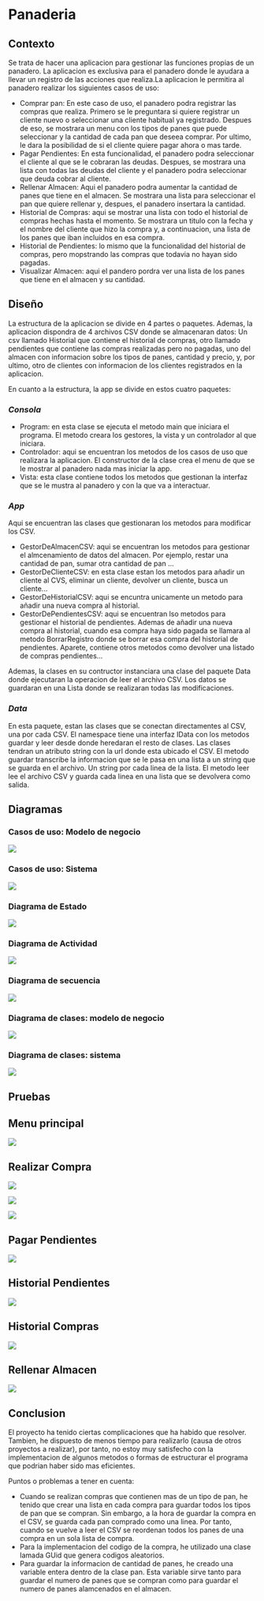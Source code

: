 # **Panaderia**
## **Contexto**

Se trata de hacer una aplicacion para gestionar las funciones propias de un panadero. La aplicacion es exclusiva para el panadero donde le ayudara a llevar un registro de las acciones que realiza.La aplicacion le permitira al panadero realizar los siguientes casos de uso:
* Comprar pan: En este caso de uso, el panadero podra registrar las compras que realiza. Primero se le preguntara si quiere registrar un cliente nuevo o seleccionar una cliente habitual ya registrado. Despues de eso, se mostrara un menu con los tipos de panes que puede seleccionar y la cantidad de cada pan que deseea comprar. Por ultimo, le dara la posibilidad de si el cliente quiere pagar ahora o mas tarde.
* Pagar Pendientes: En esta funcionalidad, el panadero podra seleccionar el cliente al que se le cobraran las deudas. Despues, se mostrara una lista con todas las deudas del cliente y el panadero podra seleccionar que deuda cobrar al cliente.
* Rellenar Almacen: Aqui el panadero podra aumentar la cantidad de panes que tiene en el almacen. Se mostrara una lista para seleccionar el pan que quiere rellenar y, despues, el panadero insertara la cantidad.
* Historial de Compras: aqui se mostrar una lista con todo el historial de compras hechas hasta el momento. Se mostrara un titulo con la fecha y el nombre del cliente que hizo la compra y, a continuacion, una lista de los panes que iban incluidos en esa compra.
* Historial de Pendientes: lo mismo que la funcionalidad del historial de compras, pero mopstrando las compras que todavia no hayan sido pagadas.  
* Visualizar Almacen: aqui el pandero pordra ver una lista de los panes que tiene en el almacen y su cantidad.

## **Diseño**

La estructura de la aplicacion se divide en 4 partes o paquetes. Ademas, la aplicacion dispondra de 4 archivos CSV donde se almacenaran datos: Un csv llamado Historial que contiene el historial de compras, otro llamado pendientes que contiene las compras realizadas pero no pagadas, uno del almacen con informacion sobre los tipos de panes, cantidad y precio, y, por ultimo, otro de clientes con informacion de los clientes registrados en la aplicacion.

En cuanto a la estructura, la app se divide en estos cuatro paquetes:

### *Consola*
* Program: en esta clase se ejecuta el metodo main que iniciara el programa. El metodo creara los gestores, la vista y un controlador al que iniciara.
* Controlador: aqui se encuentran los metodos de los casos de uso que realizara la aplicacion. El constructor de la clase crea el menu de que se le mostrar al panadero nada mas iniciar la app.
* Vista: esta clase contiene todos los metodos que gestionan la interfaz que se le mustra al panadero y con la que va a interactuar.

### *App*
Aqui se encuentran las clases que gestionaran los metodos para modificar los CSV.
* GestorDeAlmacenCSV: aqui se encuentran los metodos para gestionar el almcenamiento de datos del almacen. Por ejemplo, restar una cantidad de pan, sumar otra cantidad de pan ...
* GestorDeClienteCSV: en esta clase estan los metodos para añadir un cliente al CVS, eliminar un cliente, devolver un cliente, busca un cliente...
* GestorDeHistorialCSV: aqui se encuntra unicamente un metodo para añadir una nueva compra al historial.
* GestorDePendientesCSV: aqui se encuentran lso metodos para gestionar el historial de pendientes. Ademas de añadir una nueva compra al historial, cuando esa compra haya sido pagada se llamara al metodo BorrarRegistro donde se borrar esa compra del historial de pendientes. Aparete, contiene otros metodos como devolver una listado de compras pendientes...

Ademas, la clases en su contructor instanciara una clase del paquete Data donde ejecutaran la operacion de leer el archivo CSV. Los datos se guardaran en una Lista donde se realizaran todas las modificaciones.

### *Data*

En esta paquete, estan las clases que se conectan directamentes al CSV, una por cada CSV. El namespace tiene una interfaz IData con los metodos guardar y leer desde donde heredaran el resto de clases. Las clases tendran un atributo string con la url donde esta ubicado el CSV.
El metodo guardar transcribe la informacion que se le pasa en una lista a un string que se guarda en el archivo. Un string por cada linea de la lista. El metodo leer lee el archivo CSV y guarda cada linea en una lista que se devolvera como salida.

## **Diagramas**

### **Casos de uso: Modelo de negocio**
![](imagenes/casosdeusomodelodenegocio.png)
### **Casos de uso: Sistema**
![](imagenes/casosdeusositema.png)
### **Diagrama de Estado**
![](imagenes/DiagramaDeEstado.png)
### **Diagrama de Actividad**
![](imagenes/Activity%20Diagram1.jpg)
### **Diagrama de secuencia**
![](imagenes/Sequence%20Diagram1.jpg)
### **Diagrama de clases: modelo de negocio**
![](imagenes/Diagrama%20de%20clases%20de%20negocio.jpg)
### **Diagrama de clases: sistema**
![](imagenes/Diagrama%20de%20clases%20arquitectura.jpg)


## **Pruebas**

## **Menu principal**
![](imagenes/menu_principal.png)
## **Realizar Compra**
![](imagenes/seleccioncliente.png)

![](imagenes/seleccionpan.png)

![](imagenes/pagarmastarde.png)
## **Pagar Pendientes**
![](imagenes/pagopendientes.png)
## **Historial Pendientes**
![](imagenes/visualizarpendientes.png)
## **Historial Compras**
![](imagenes/historial.png)
## **Rellenar Almacen**
![](imagenes/rellenaralmacen.png)

## **Conclusion**

El proyecto ha tenido ciertas complicaciones que ha habido que resolver. Tambien, he dispuesto de menos tiempo para realizarlo (causa de otros proyectos a realizar), por tanto, no estoy muy satisfecho con la implementacion de algunos metodos o formas de estructurar el programa que podrian haber sido mas eficientes.

Puntos o problemas a tener en cuenta:
* Cuando se realizan compras que contienen mas de un tipo de pan, he tenido que crear una lista en cada compra para guardar todos los tipos de pan que se compran. Sin embargo, a la hora de guardar la compra en el CSV, se guarda cada pan comprado como una linea. Por tanto, cuando se vuelve a leer el CSV se reordenan todos los panes de una compra en un sola lista de compra.
* Para la implementacion del codigo de la compra, he utilizado una clase lamada GUid que genera codigos aleatorios.
* Para guardar la informacion de cantidad de panes, he creado una variable entera dentro de la clase pan. Esta variable sirve tanto para guardar el numero de panes que se compran como para guardar el numero de panes alamcenados en el almacen.
